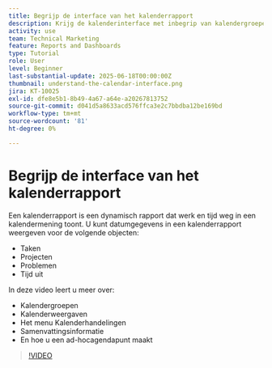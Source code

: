 ```yaml
---
title: Begrijp de interface van het kalenderrapport
description: Krijg de kalenderinterface met inbegrip van kalendergroepen, meningen en acties te kennen.
activity: use
team: Technical Marketing
feature: Reports and Dashboards
type: Tutorial
role: User
level: Beginner
last-substantial-update: 2025-06-18T00:00:00Z
thumbnail: understand-the-calendar-interface.png
jira: KT-10025
exl-id: dfe8e5b1-8b49-4a67-a64e-a20267813752
source-git-commit: d041d5a8633acd576ffca3e2c7bbdba12be169bd
workflow-type: tm+mt
source-wordcount: '81'
ht-degree: 0%

---
```


# Begrijp de interface van het kalenderrapport

Een kalenderrapport is een dynamisch rapport dat werk en tijd weg in een kalendermening toont. U kunt datumgegevens in een kalenderrapport weergeven voor de volgende objecten:

* Taken
* Projecten
* Problemen
* Tijd uit

In deze video leert u meer over:

* Kalendergroepen
* Kalenderweergaven
* Het menu Kalenderhandelingen
* Samenvattingsinformatie
* En hoe u een ad-hocagendapunt maakt

>[!VIDEO](https://video.tv.adobe.com/v/3423318/?quality=12&learn=on&enablevpops)
